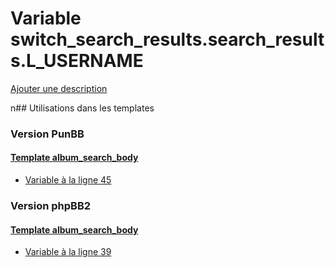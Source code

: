 # Variable switch_search_results.search_results.L_USERNAME
[Ajouter une description](https://fa-tvars.appspot.com/switch_search_results.search_results.L_USERNAME)

n## Utilisations dans les templates

### Version PunBB

#### [Template album_search_body](punbb/album_search_body.md)
* [Variable à la ligne 45](../punbb/album_search_body.tpl#L45)

### Version phpBB2

#### [Template album_search_body](subsilver/album_search_body.md)
* [Variable à la ligne 39](../subsilver/album_search_body.tpl#L39)